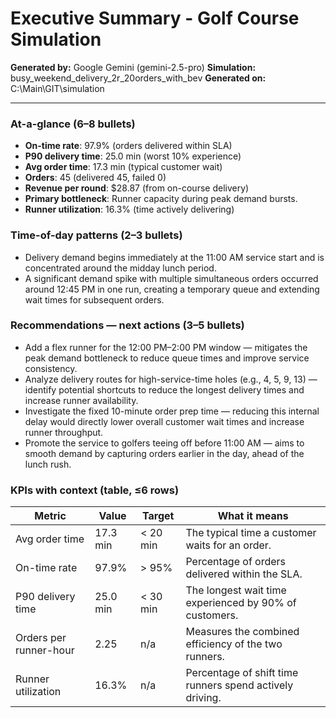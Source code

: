 # Executive Summary - Golf Course Simulation

**Generated by:** Google Gemini (gemini-2.5-pro)
**Simulation:** busy_weekend_delivery_2r_20orders_with_bev
**Generated on:** C:\Main\GIT\simulation

---

### At-a-glance (6–8 bullets)
- **On-time rate**: 97.9% (orders delivered within SLA)
- **P90 delivery time**: 25.0 min (worst 10% experience)
- **Avg order time**: 17.3 min (typical customer wait)
- **Orders**: 45 (delivered 45, failed 0)
- **Revenue per round**: $28.87 (from on-course delivery)
- **Primary bottleneck**: Runner capacity during peak demand bursts.
- **Runner utilization**: 16.3% (time actively delivering)

### Time-of-day patterns (2–3 bullets)
- Delivery demand begins immediately at the 11:00 AM service start and is concentrated around the midday lunch period.
- A significant demand spike with multiple simultaneous orders occurred around 12:45 PM in one run, creating a temporary queue and extending wait times for subsequent orders.

### Recommendations — next actions (3–5 bullets)
- Add a flex runner for the 12:00 PM–2:00 PM window — mitigates the peak demand bottleneck to reduce queue times and improve service consistency.
- Analyze delivery routes for high-service-time holes (e.g., 4, 5, 9, 13) — identify potential shortcuts to reduce the longest delivery times and increase runner availability.
- Investigate the fixed 10-minute order prep time — reducing this internal delay would directly lower overall customer wait times and increase runner throughput.
- Promote the service to golfers teeing off before 11:00 AM — aims to smooth demand by capturing orders earlier in the day, ahead of the lunch rush.

### KPIs with context (table, ≤6 rows)
| Metric | Value | Target | What it means |
| - | - | - | - |
| Avg order time | 17.3 min | < 20 min | The typical time a customer waits for an order. |
| On-time rate | 97.9% | > 95% | Percentage of orders delivered within the SLA. |
| P90 delivery time | 25.0 min | < 30 min | The longest wait time experienced by 90% of customers. |
| Orders per runner-hour | 2.25 | n/a | Measures the combined efficiency of the two runners. |
| Runner utilization | 16.3% | n/a | Percentage of shift time runners spend actively driving. |